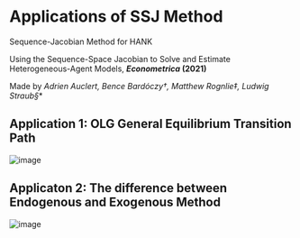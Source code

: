 # Applications of SSJ Method
Sequence-Jacobian Method for HANK

Using the Sequence-Space Jacobian to Solve and Estimate Heterogeneous-Agent Models, **_Econometrica_ (2021)**

Made by **Adrien Auclert*, Bence Bardóczy†, Matthew Rognlie‡, Ludwig Straub§**

## Application 1: OLG General Equilibrium Transition Path

![image](https://github.com/TTecLinc/sequence-jacobian_ecma/blob/main/OLG_SSJ.JPG)

## Applicaton 2: The difference between Endogenous and Exogenous Method
![image](https://github.com/TTecLinc/sequence-jacobian_ecma/blob/main/Endo_Exo_diff.JPG)
